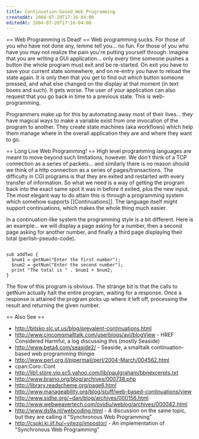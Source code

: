 ```yaml
---
title: Continuation-based_Web_Programming
createdAt: 2004-07-20T17:16-04:00
editedAt: 2004-07-20T17:16-04:00
---
```


== Web Programming is Dead! ==
Web programming sucks. For those of you who have not done any, lemme tell you... no fun. For those of you who have you may not realize the pain you're putting yourself through. Imagine that you are writing a GUI application... only every time someone pushes a button the whole program must exit and be re-started. On exit you have to save your current state somewhere, and on re-entry you have to reload the state again. It is only then that you get to find out _which_ button someone pressed, and what else changed on the display at that moment (in text boxes and such). It gets worse. The user of your application can also request that you go back in time to a previous state. This is web-programming.

Programmers make up for this by automating away most of their lives... they have magical ways to make a variable exist from one invocation of the program to another. They create state machines (aka workflows) which help them manage where in the overall application they are and where they want to go.

== Long Live Web Programming! ==
High level programming languages are meant to move beyond such limitations, however. We don't think of a TCP connection as a series of packets... and similarly there is no reason should we think of a http connection as a series of pages/transactions. The difficulty in CGI programs is that they are exited and restarted with every transfer of information. So what we need is a way of getting the program back into the exact same spot it was in before it exited, plus the new input. The most elegant way to do attain this is through a programming system which somehow supports [[Continuations]]. The language itself might support continuations, which makes the whole thing much easier.

In a continuation-like system the programming style is a bit different. Here is an example... we will display a page asking for a number, then a second page asking for another number, and finally a third page displaying their total (perlish-pseudo-code).

<code>
sub addTwo {
  $num1 = getNum("Enter the first number");
  $num2 = getNum("Enter the second number");
  print "The total is " . $num1 + $num2;
}
</code>

The flow of this program is obvious. The strange bit is that the calls to getNum actually halt the entire program, waiting for a response. Once a response is attained the program picks up where it left off, processing the result and returning the given number.

== Also See ==
* http://bitsko.slc.ut.us/blog/prevalent-continuations.html
* http://www.cincomsmalltalk.com/userblogs/avi/blogView - HREF Considered Harmful, a log discussing this (mostly Seaside)
* http://www.beta4.com/seaside2/ - Seaside, a smalltalk continuation-based web programming thingie
* http://www.perl.org.il/pipermail/perl/2004-March/004562.html
* cpan:Coro::Cont
* http://lib1.store.vip.sc5.yahoo.com/lib/paulgraham/bbnexcerpts.txt
* http://www.braino.org/blog/archives/000738.php
* http://library.readscheme.org/page6.html
* http://www.manageability.org/blog/stuff/web-based-continuations/view
* http://www.sidhe.org/~dan/blog/archives/000156.html
* http://www.webweavertech.com/ovidiu/weblog/archives/000042.html
* http://www.ds9a.nl/webcoding.html - A discussion on the same topic, but they are calling it "Synchronous Web Programming"
* http://csoki.ki.iif.hu/~vitezg/impostor/ - An implementation of "Synchronous Web Programming"

